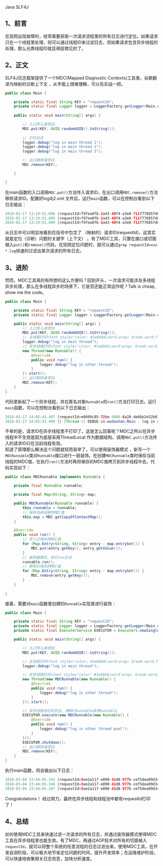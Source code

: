 Java SLF4J 
<a name="a4f0u"></a>
## 1、前言
在现网出现故障时，经常需要获取一次请求流程里的所有日志进行定位。如果请求只在一个线程里处理，则可以通过线程ID来过滤日志，但如果请求包含异步线程的处理，那么光靠线程ID就显得捉襟见肘了。
<a name="ErMma"></a>
## 2、正文
SLF4J日志框架提供了一个MDC(Mapped Diagnostic Contexts)工具类，谷歌翻译为映射的诊断上下文 ，从字面上很难理解，可以先实战一把。
```java
public class Main {

    private static final String KEY = "requestId";
    private static final Logger logger = LoggerFactory.getLogger(Main.class);
    
    public static void main(String[] args) {

        // 入口传入请求ID
        MDC.put(KEY, UUID.randomUUID().toString());
        
        // 打印日志
        logger.debug("log in main thread 1");
        logger.debug("log in main thread 2");
        logger.debug("log in main thread 3");

        // 出口移除请求ID
        MDC.remove(KEY);

    }

}
```
在main函数的入口调用`MDC.put()`方法传入请求ID，在出口调用`MDC.remove()`方法移除请求ID。配置好log4j2.xml 文件后，运行`main`函数，可以在控制台看到以下日志输出：
```java
2018-02-17 13:19:52.606 {requestId=f97ea0fb-2a43-40f4-a3e8-711f776857d0} [main] DEBUG cn.wudashan.Main - log in main thread 1
2018-02-17 13:19:52.609 {requestId=f97ea0fb-2a43-40f4-a3e8-711f776857d0} [main] DEBUG cn.wudashan.Main - log in main thread 2
2018-02-17 13:19:52.609 {requestId=f97ea0fb-2a43-40f4-a3e8-711f776857d0} [main] DEBUG cn.wudashan.Main - log in main thread 3
```
从日志中可以明显地看到花括号中包含了 （映射的）请求ID(requestId)，这其实就是定位（诊断）问题的关键字（上下文） 。有了MDC工具，只要在接口或切面植入`put()`和`remove()`代码，在现网定位问题时，就可以通过`grep requestId=xxx *.log`快速的过滤出某次请求的所有日志。
<a name="jyWDk"></a>
## 3、进阶
然而，MDC工具真的有所想的这么方便吗？回到开头，一次请求可能涉及多线程异步处理，那么在多线程异步的场景下，它是否还能正常运作呢？Talk is cheap, show me the code。
```java
public class Main {

    private static final String KEY = "requestId";
    private static final Logger logger = LoggerFactory.getLogger(Main.class);

    public static void main(String[] args) {
        // 入口传入请求ID
        MDC.put(KEY, UUID.randomUUID().toString());
        // 主线程打印<font style="color: #1e6bb8;word-wrap: break-word;font-weight: bold;border-bottom: 1px solid">日志</font>
        logger.debug("log in main thread");
        // 异步线程打印<font style="color: #1e6bb8;word-wrap: break-word;font-weight: bold;border-bottom: 1px solid">日志</font>
        new Thread(new Runnable() {
            @Override
            public void run() {
                logger.debug("log in other thread");
            }
        }).start();
        // 出口移除请求ID
        MDC.remove(KEY);
    }
}
```
代码里新起了一个异步线程，并在匿名对象`Runnable`的`run()`方法打印日志。运行`main`函数，可以在控制台看到以下日志输出：
```java
2018-02-17 14:05:43.487 {requestId=e6099c85-72be-4986-8a28-de6bb2e52b01} [main] DEBUG cn.wudashan.Main - log in main thread
2018-02-17 14:05:43.490 {} [Thread-1] DEBUG cn.wudashan.Main - log in other thread
```
不幸的是，请求ID在异步线程里不打印了。这是怎么回事呢？MDC之所以在异步线程中不生效是因为底层采用ThreadLocal 作为数据结构，调用`MDC.put()`方法传入的请求ID只在当前线程有效。<br />知道了原理那么解决这个问题就轻而易举了，可以使用装饰器模式 ，新写一个`MDCRunnable`类对`Runnable`接口进行一层装饰。在创建`MDCRunnable`类时保存当前线程的MDC值，在执行`run()`方法时再将保存的MDC值拷贝到异步线程中去。代码实现如下：
```java
public class MDCRunnable implements Runnable {

    private final Runnable runnable;

    private final Map<String, String> map;

    public MDCRunnable(Runnable runnable) {
        this.runnable = runnable;
        // 保存当前线程的MDC值
        this.map = MDC.getCopyOfContextMap();
    }

    @Override
    public void run() {
        // 传入已保存的MDC值
        for (Map.Entry<String, String> entry : map.entrySet()) {
            MDC.put(entry.getKey(), entry.getValue());
        }
        // 装饰器模式，执行run方法
        runnable.run();
        // 移除已保存的MDC值
        for (Map.Entry<String, String> entry : map.entrySet()) {
            MDC.remove(entry.getKey());
        }
    }
    
}
```
接着，需要对`main`函数里创建的`Runnable`实现类进行装饰：
```java
public class Main {

    private static final String KEY = "requestId";
    private static final Logger logger = LoggerFactory.getLogger(Main.class);
    private static final ExecutorService EXECUTOR = Executors.newSingleThreadExecutor();

    public static void main(String[] args) {

        // 入口传入请求ID
        MDC.put(KEY, UUID.randomUUID().toString());

        // 主线程打印<font style="color: #1e6bb8;word-wrap: break-word;font-weight: bold;border-bottom: 1px solid">日志</font>
        logger.debug("log in main thread");

        // 异步线程打印<font style="color: #1e6bb8;word-wrap: break-word;font-weight: bold;border-bottom: 1px solid">日志</font>，用MDCRunnable装饰Runnable
        new Thread(new MDCRunnable(new Runnable() {
            @Override
            public void run() {
                logger.debug("log in other thread");
            }
        })).start();

        // 异步线程池打印日志，用MDCRunnable装饰Runnable
        EXECUTOR.execute(new MDCRunnable(new Runnable() {
            @Override
            public void run() {
                logger.debug("log in other thread pool");
            }
        }));
        EXECUTOR.shutdown();
        // 出口移除请求ID
        MDC.remove(KEY);
    }
}
```
执行main函数，将会输出以下日志：
```java
2018-03-04 23:44:05.343 {requestId=5ee2a117-e090-41d8-977b-cef5dea09d34} [main] DEBUG cn.wudashan.Main - log in main thread
2018-03-04 23:44:05.346 {requestId=5ee2a117-e090-41d8-977b-cef5dea09d34} [Thread-1] DEBUG cn.wudashan.Main - log in other thread
2018-03-04 23:44:05.347 {requestId=5ee2a117-e090-41d8-977b-cef5dea09d34} [pool-2-thread-1] DEBUG cn.wudashan.Main - log in other thread pool
```
Congratulations！ 经过努力，最终在异步线程和线程池中都有requestId打印了！
<a name="AEH8g"></a>
## 4、总结
如何使用MDC工具来快速过滤一次请求的所有日志，并通过装饰器模式使得MDC工具在异步线程里也能生效。有了MDC，再通过AOP技术对所有的切面植入`requestId`，就可以将整个系统的任意流程的日志过滤出来。使用MDC工具，在开发自测阶段，可以极大地节省定位问题的时间，提升开发效率；在运维维护阶段，可以快速地收集相关日志信息，加快分析速度。
